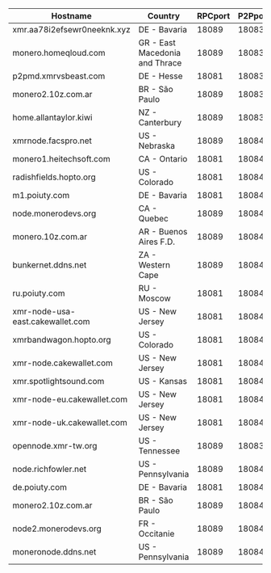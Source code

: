 Hostname | Country | RPCport | P2Pport
--- | --- | --- | ---
xmr.aa78i2efsewr0neeknk.xyz | DE - Bavaria | 18089 | 18083
monero.homeqloud.com | GR - East Macedonia and Thrace | 18089 | 18083
p2pmd.xmrvsbeast.com | DE - Hesse | 18081 | 18083
monero2.10z.com.ar | BR - São Paulo | 18089 | 18083
home.allantaylor.kiwi | NZ - Canterbury | 18089 | 18083
xmrnode.facspro.net | US - Nebraska | 18089 | 18084
monero1.heitechsoft.com | CA - Ontario | 18081 | 18084
radishfields.hopto.org | US - Colorado | 18081 | 18084
m1.poiuty.com | DE - Bavaria | 18081 | 18084
node.monerodevs.org | CA - Quebec | 18089 | 18084
monero.10z.com.ar | AR - Buenos Aires F.D. | 18089 | 18084
bunkernet.ddns.net | ZA - Western Cape | 18089 | 18084
ru.poiuty.com | RU - Moscow | 18081 | 18084
xmr-node-usa-east.cakewallet.com | US - New Jersey | 18081 | 18084
xmrbandwagon.hopto.org | US - Colorado | 18081 | 18084
xmr-node.cakewallet.com | US - New Jersey | 18081 | 18084
xmr.spotlightsound.com | US - Kansas | 18081 | 18084
xmr-node-eu.cakewallet.com | US - New Jersey | 18081 | 18084
xmr-node-uk.cakewallet.com | US - New Jersey | 18081 | 18084
opennode.xmr-tw.org | US - Tennessee | 18089 | 18083
node.richfowler.net | US - Pennsylvania | 18089 | 18084
de.poiuty.com | DE - Bavaria | 18081 | 18084
monero2.10z.com.ar | BR - São Paulo | 18089 | 18084
node2.monerodevs.org | FR - Occitanie | 18089 | 18084
moneronode.ddns.net | US - Pennsylvania | 18089 | 18084
